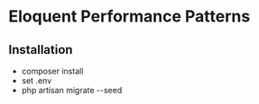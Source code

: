 # Eloquent Performance Patterns
## Installation
- composer install
- set .env
- php artisan migrate --seed

